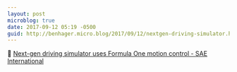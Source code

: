 ```yaml
---
layout: post
microblog: true
date: 2017-09-12 05:19 -0500
guid: http://benhager.micro.blog/2017/09/12/nextgen-driving-simulator.html
---
```

🚗 [Next-gen driving simulator uses Formula One motion control - SAE International](http://articles.sae.org/15541/)
